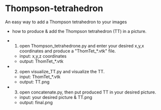 # Thompson-tetrahedron
An easy way to add a Thompson tetrahedron to your images


- how to produce & add the Thompson tetrahedron (TT) in a picture.

- 1. open Thompson_tetrahedrone.py and enter your desired x,y,x coordinates and produce a "ThomTet_*.vtk" file.
	- input: x,y,z coordinates
	- output: ThomTet_*.vtk

- 2. open visualize_TT.py and visualize the TT.
	- input: ThomTet_*.vtk
	- output: TT.png

- 3. open concatenate.py, then put produced TT in your desired picture. 
	- input: your desired picture & TT.png
	- output: final.png
